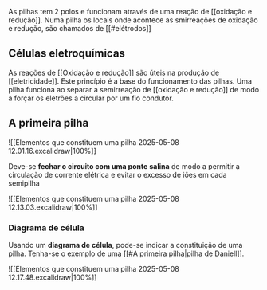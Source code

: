 As pilhas tem 2 polos e funcionam através de uma reação de [[oxidação e redução]].
Numa pilha os locais onde acontece as smirreações de oxidação e redução, são chamados de [[#elétrodos]]

## Células eletroquímicas
As reações de [[Oxidação e redução]] são úteis na produção de [[eletricidade]]. Este princípio é a base do funcionamento das pilhas.
Uma pilha funciona ao separar a semirreação de [[oxidação e redução]] de modo a forçar os eletrões a circular por um fio condutor.

## A primeira pilha

![[Elementos que constituem uma pilha 2025-05-08 12.01.16.excalidraw|100%]]

Deve-se **fechar o circuito com uma ponte salina** de modo a permitir a circulação de corrente elétrica e evitar o excesso de iões em cada semipilha

![[Elementos que constituem uma pilha 2025-05-08 12.13.03.excalidraw|100%]]

### Diagrama de célula
Usando um **diagrama de célula**, pode-se indicar a constituição de uma pilha. Tenha-se o exemplo de uma [[#A primeira pilha|pilha de Daniell]].

![[Elementos que constituem uma pilha 2025-05-08 12.17.48.excalidraw|100%]]